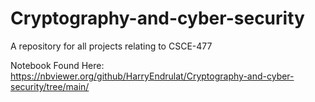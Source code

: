 # Cryptography-and-cyber-security
A repository for all projects relating to CSCE-477

Notebook Found Here: https://nbviewer.org/github/HarryEndrulat/Cryptography-and-cyber-security/tree/main/
